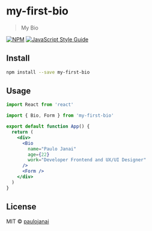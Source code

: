 # my-first-bio

> My Bio

[![NPM](https://img.shields.io/npm/v/my-first-bio.svg)](https://www.npmjs.com/package/my-first-bio) [![JavaScript Style Guide](https://img.shields.io/badge/code_style-standard-brightgreen.svg)](https://standardjs.com)

## Install

```bash
npm install --save my-first-bio
```

## Usage

```jsx
import React from 'react'

import { Bio, Form } from 'my-first-bio'

export default function App() {
  return (
    <div>
      <Bio
        name="Paulo Janai"
        age={22}
        work="Developer Frontend and UX/UI Designer"
      />
      <Form />
    </div>
  )
}
```

## License

MIT © [paulojanai](https://github.com/paulojanai)
